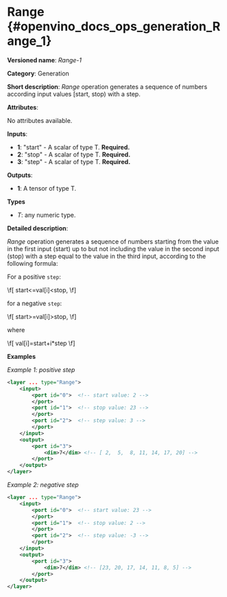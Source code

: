 # Range {#openvino_docs_ops_generation_Range_1}

**Versioned name**: *Range-1*

**Category**: Generation

**Short description**: *Range* operation generates a sequence of numbers according input values [start, stop) with a step.

**Attributes**:

No attributes available.

**Inputs**:

* **1**: "start" - A scalar of type T. **Required.**
* **2**: "stop" - A scalar of type T. **Required.**
* **3**: "step" - A scalar of type T. **Required.**

**Outputs**:

* **1**: A tensor of type T.

**Types**

* *T*: any numeric type.

**Detailed description**:

*Range* operation generates a sequence of numbers starting from the value in the first input (start) up to but not including the value in the second input (stop) with a step equal to the value in the third input, according to the following formula:

For a positive `step`:

\f[
start<=val[i]<stop,
\f]

for a negative `step`:

\f[
start>=val[i]>stop,
\f]

where

\f[
val[i]=start+i*step
\f]

**Examples**

*Example 1: positive step*

```xml
<layer ... type="Range">
    <input>
        <port id="0">  <!-- start value: 2 -->
        </port>
        <port id="1">  <!-- stop value: 23 -->
        </port>
        <port id="2">  <!-- step value: 3 -->
        </port>
    </input>
    <output>
        <port id="3">
            <dim>7</dim> <!-- [ 2,  5,  8, 11, 14, 17, 20] -->
        </port>
    </output>
</layer>
```

*Example 2: negative step*

```xml
<layer ... type="Range">
    <input>
        <port id="0">  <!-- start value: 23 -->
        </port>
        <port id="1">  <!-- stop value: 2 -->
        </port>
        <port id="2">  <!-- step value: -3 -->
        </port>
    </input>
    <output>
        <port id="3">
            <dim>7</dim> <!-- [23, 20, 17, 14, 11, 8, 5] -->
        </port>
    </output>
</layer>
```

